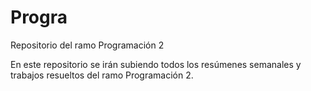 # Progra
Repositorio del ramo Programación 2

En este repositorio se irán subiendo todos los resúmenes semanales y trabajos resueltos del ramo Programación 2.
